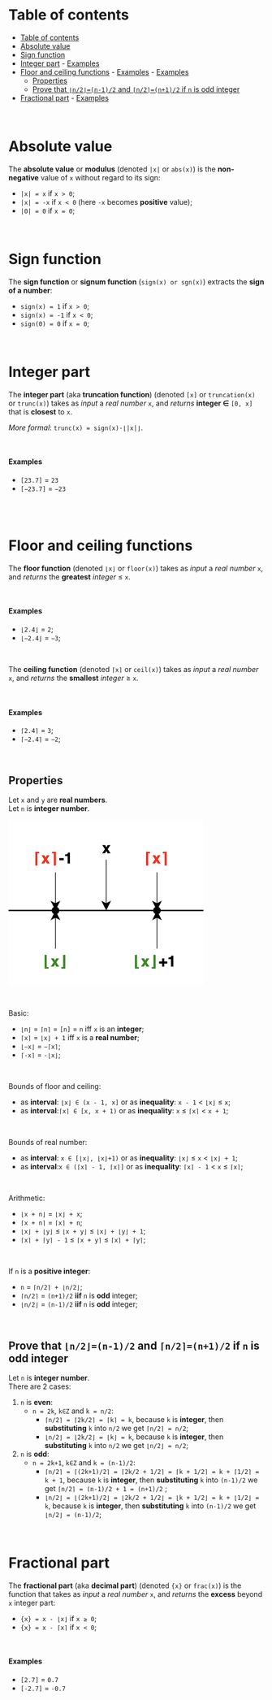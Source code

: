 # Table of contents
- [Table of contents](#table-of-contents)
- [Absolute value](#absolute-value)
- [Sign function](#sign-function)
- [Integer part](#integer-part)
      - [Examples](#examples)
- [Floor and ceiling functions](#floor-and-ceiling-functions)
      - [Examples](#examples-1)
      - [Examples](#examples-2)
  - [Properties](#properties)
  - [Prove that `⌊n/2⌋=(n-1)/2` and `⌈n/2⌉=(n+1)/2` if `n` is odd integer](#prove-that-n2n-12-and-n2n12-if-n-is-odd-integer)
- [Fractional part](#fractional-part)
      - [Examples](#examples-3)

<br>

# Absolute value
The **absolute value** or **modulus** (denoted `|x|` or `abs(x)`) is the **non-negative** value of `x` without regard to its sign:
- `|x| = x` if `x > 0`;
- `|x| = -x` if `x < 0` (here `-x` becomes **positive** value);
- `|0| = 0` if `x = 0`;

<br>

# Sign function
The **sign function** or **signum function** (`sign(x) or sgn(x)`) extracts the **sign of a number**:
- `sign(x) = 1` if `x > 0`;
- `sign(x) = -1` if `x < 0`;
- `sign(0) = 0` if `x = 0`;

<br>

# Integer part
The **integer part** (aka **truncation function**) (denoted `[x]` or `truncation(x)` or `trunc(x)`) takes as *input* a *real number* `x`, and *returns* **integer ∈** `[0, x]` that is **closest** to `x`.<br>

*More formal*: `trunc(x) = sign(x)·⌊|x|⌋`.<br>

<br>

#### Examples
- `[23.7]` = `23`
- `[−23.7]` = `−23`

<br>

<br>

# Floor and ceiling functions
The **floor function** (denoted `⌊x⌋` or `floor(x)`) takes as *input* a *real number* `x`, and *returns* the **greatest** *integer* ≤ `x`.<br>

<br>

#### Examples
- `⌊2.4⌋` = `2`;
- `⌊−2.4⌋` = `−3`;

<br>

The **ceiling function** (denoted `⌈x⌉` or `ceil(x)`) takes as *input* a *real number* `x`, and *returns* the **smallest** *integer* ≥ `x`.<br>

<br>

#### Examples
- `⌈2.4⌉` = `3`;
- `⌈−2.4⌉` = `−2`;

<br>

## Properties
Let `x` and `y` are **real numbers**.<br>
Let `n` is **integer number**.<br>

![floor-and-ceiling](/img/floor-and-ceiling-1.png)

<br>

Basic:
- `⌊n⌋` = `⌈n⌉` = `[n]` = `n` iff `x` is an **integer**;
- `⌈x⌉` = `⌊x⌋ + 1` iff `x` is a **real number**;
- `⌊−x⌋` = `−⌈x⌉`;
- `⌈-x⌉` = `-⌊x⌋`;

<br>

Bounds of floor and ceiling:
- as **interval**: `⌊x⌋ ∈ (x - 1, x]` or as **inequality**: `x - 1` < `⌊x⌋` ≤ `x`;
- as **interval**:`⌈x⌉ ∈ [x, x + 1)` or as **inequality**: `x` ≤ `⌈x⌉` < `x + 1`;

<br>

Bounds of real number:
- as **interval**: `x ∈ [⌊x⌋, ⌊x⌋+1)` or as **inequality**: `⌊x⌋` ≤ `x` < `⌊x⌋ + 1`;
- as **interval**:`x ∈ (⌈x⌉ - 1, ⌈x⌉]` or as **inequality**: `⌈x⌉ - 1` < `x` ≤ `⌈x⌉`;

<br>

Arithmetic:
- `⌊x + n⌋` = `⌊x⌋ + x`;
- `⌈x + n⌉` = `⌈x⌉ + n`;
- `⌊x⌋ + ⌊y⌋` ≤ `⌊x + y⌋` ≤ `⌊x⌋ + ⌊y⌋ + 1`;
- `⌈x⌉ + ⌈y⌉ - 1` ≤ `⌈x + y⌉` ≤ `⌈x⌉ + ⌈y⌉`;

<br>

If `n` is a **positive integer**:
- `n` = `⌈n/2⌉ + ⌊n/2⌋`;
- `⌈n/2⌉` = `(n+1)/2` **iif** `n` is **odd** integer;
- `⌊n/2⌋` = `(n-1)/2` **iif** `n` is **odd** integer;

<br>

## Prove that `⌊n/2⌋=(n-1)/2` and `⌈n/2⌉=(n+1)/2` if `n` is odd integer
Let `n` is **integer number**.<br>
There are 2 cases:
1. `n` is **even**:
   - `n = 2k`, `k∈Z` and `k = n/2`:
     - `⌈n/2⌉ = ⌈2k/2⌉ = ⌈k⌉ = k`, because `k` is **integer**, then **substituting** `k` into `n/2` we get `⌈n/2⌉ = n/2`;
     - `⌊n/2⌋ = ⌊2k/2⌋ = ⌊k⌋ = k`, because `k` is **integer**, then **substituting** `k` into `n/2` we get `⌊n/2⌋ = n/2`;
2. `n` is **odd**:
   - `n = 2k+1`, `k∈Z` and `k = (n-1)/2`:
      - `⌈n/2⌉ = ⌈(2k+1)/2⌉ = ⌈2k/2 + 1/2⌉ = ⌈k + 1/2⌉ = k + ⌈1/2⌉ = k + 1`, because `k` is **integer**, then **substituting** `k` into `(n-1)/2` we get `⌈n/2⌉ = (n-1)/2 + 1 = (n+1)/2` ;
      - `⌊n/2⌋ = ⌊(2k+1)/2⌋ = ⌊2k/2 + 1/2⌋ = ⌊k + 1/2⌋ = k + ⌊1/2⌋ = k`, because `k` is **integer**, then **substituting** `k` into `(n-1)/2` we get `⌊n/2⌋ = (n-1)/2`;

<br>

# Fractional part
The **fractional part** (aka **decimal part**) (denoted `{x}` or `frac(x)`) is the function that takes as *input* a *real number* `x`, and *returns* the **excess** beyond `x` integer part:
- `{x} = x - ⌊x⌋` if `x ≥ 0`;
- `{x} = x - ⌈x⌉` if `x < 0`;

<br>

#### Examples
- `[2.7]` = `0.7`
- `[-2.7]` = `-0.7`

<br>

